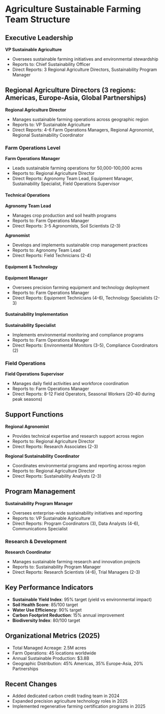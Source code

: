 # Agriculture Sustainable Farming Team Structure

## Executive Leadership
**VP Sustainable Agriculture**
- Oversees sustainable farming initiatives and environmental stewardship
- Reports to: Chief Sustainability Officer
- Direct Reports: 3 Regional Agriculture Directors, Sustainability Program Manager

## Regional Agriculture Directors (3 regions: Americas, Europe-Asia, Global Partnerships)
**Regional Agriculture Director**
- Manages sustainable farming operations across geographic region
- Reports to: VP Sustainable Agriculture
- Direct Reports: 4-6 Farm Operations Managers, Regional Agronomist, Regional Sustainability Coordinator

### Farm Operations Level
**Farm Operations Manager**
- Leads sustainable farming operations for 50,000-100,000 acres
- Reports to: Regional Agriculture Director
- Direct Reports: Agronomy Team Lead, Equipment Manager, Sustainability Specialist, Field Operations Supervisor

#### Technical Operations
**Agronomy Team Lead**
- Manages crop production and soil health programs
- Reports to: Farm Operations Manager
- Direct Reports: 3-5 Agronomists, Soil Scientists (2-3)

**Agronomist**
- Develops and implements sustainable crop management practices
- Reports to: Agronomy Team Lead
- Direct Reports: Field Technicians (2-4)

#### Equipment & Technology
**Equipment Manager**
- Oversees precision farming equipment and technology deployment
- Reports to: Farm Operations Manager
- Direct Reports: Equipment Technicians (4-6), Technology Specialists (2-3)

#### Sustainability Implementation
**Sustainability Specialist**
- Implements environmental monitoring and compliance programs
- Reports to: Farm Operations Manager
- Direct Reports: Environmental Monitors (3-5), Compliance Coordinators (2)

### Field Operations
**Field Operations Supervisor**
- Manages daily field activities and workforce coordination
- Reports to: Farm Operations Manager
- Direct Reports: 8-12 Field Operators, Seasonal Workers (20-40 during peak seasons)

## Support Functions
**Regional Agronomist**
- Provides technical expertise and research support across region
- Reports to: Regional Agriculture Director
- Direct Reports: Research Associates (2-3)

**Regional Sustainability Coordinator**
- Coordinates environmental programs and reporting across region
- Reports to: Regional Agriculture Director
- Direct Reports: Sustainability Analysts (2-3)

## Program Management
**Sustainability Program Manager**
- Oversees enterprise-wide sustainability initiatives and reporting
- Reports to: VP Sustainable Agriculture
- Direct Reports: Program Coordinators (3), Data Analysts (4-6), Communications Specialist

### Research & Development
**Research Coordinator**
- Manages sustainable farming research and innovation projects
- Reports to: Sustainability Program Manager
- Direct Reports: Research Scientists (4-6), Trial Managers (2-3)

## Key Performance Indicators
- **Sustainable Yield Index**: 95% target (yield vs environmental impact)
- **Soil Health Score**: 85/100 target
- **Water Use Efficiency**: 90% target
- **Carbon Footprint Reduction**: 15% annual improvement
- **Biodiversity Index**: 80/100 target

## Organizational Metrics (2025)
- Total Managed Acreage: 2.5M acres
- Farm Operations: 45 locations worldwide
- Annual Sustainable Production: $3.8B
- Geographic Distribution: 45% Americas, 35% Europe-Asia, 20% Partnerships

## Recent Changes
- Added dedicated carbon credit trading team in 2024
- Expanded precision agriculture technology roles in 2025
- Implemented regenerative farming certification programs in 2025